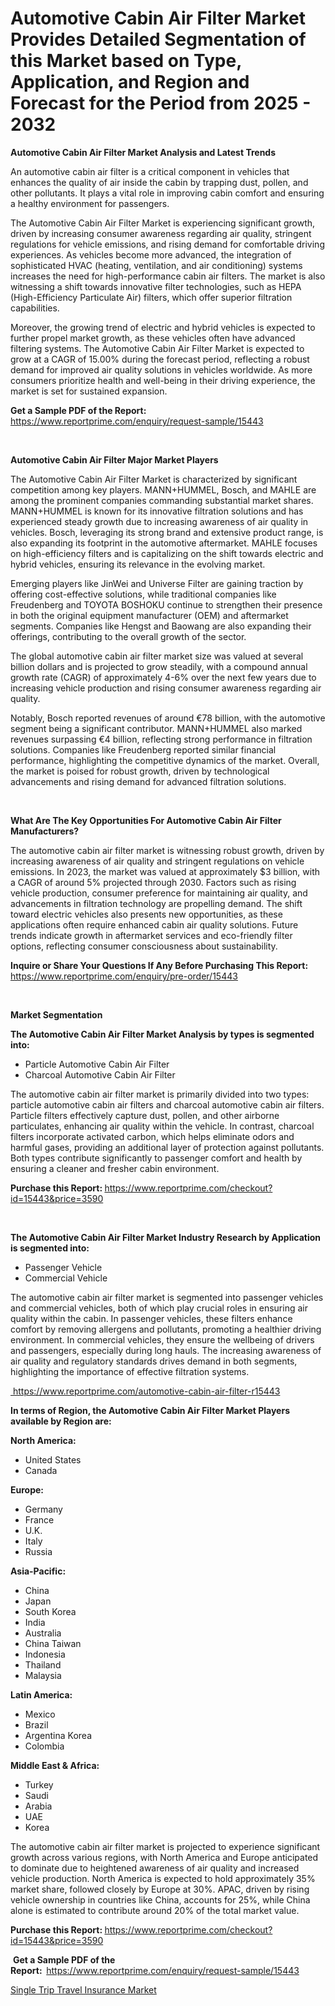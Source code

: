 <p><h1>Automotive Cabin Air Filter Market Provides Detailed Segmentation of this Market based on Type, Application, and Region and Forecast for the Period from 2025 - 2032</h1></p><p><strong>Automotive Cabin Air Filter Market Analysis and Latest Trends</strong></p>
<p><p>An automotive cabin air filter is a critical component in vehicles that enhances the quality of air inside the cabin by trapping dust, pollen, and other pollutants. It plays a vital role in improving cabin comfort and ensuring a healthy environment for passengers.</p><p>The Automotive Cabin Air Filter Market is experiencing significant growth, driven by increasing consumer awareness regarding air quality, stringent regulations for vehicle emissions, and rising demand for comfortable driving experiences. As vehicles become more advanced, the integration of sophisticated HVAC (heating, ventilation, and air conditioning) systems increases the need for high-performance cabin air filters. The market is also witnessing a shift towards innovative filter technologies, such as HEPA (High-Efficiency Particulate Air) filters, which offer superior filtration capabilities.</p><p>Moreover, the growing trend of electric and hybrid vehicles is expected to further propel market growth, as these vehicles often have advanced filtering systems. The Automotive Cabin Air Filter Market is expected to grow at a CAGR of 15.00% during the forecast period, reflecting a robust demand for improved air quality solutions in vehicles worldwide. As more consumers prioritize health and well-being in their driving experience, the market is set for sustained expansion.</p></p>
<p><strong>Get a Sample PDF of the Report:&nbsp;</strong> <a href="https://www.reportprime.com/enquiry/request-sample/15443?utm_campaign=3100&utm_medium=2&utm_source=Github&utm_content=ia&utm_term=20032025&utm_id=automotive-cabin-air-filter">https://www.reportprime.com/enquiry/request-sample/15443</a></p>
<p>&nbsp;</p>
<p><strong>Automotive Cabin Air Filter Major Market Players</strong></p>
<p><p>The Automotive Cabin Air Filter Market is characterized by significant competition among key players. MANN+HUMMEL, Bosch, and MAHLE are among the prominent companies commanding substantial market shares. MANN+HUMMEL is known for its innovative filtration solutions and has experienced steady growth due to increasing awareness of air quality in vehicles. Bosch, leveraging its strong brand and extensive product range, is also expanding its footprint in the automotive aftermarket. MAHLE focuses on high-efficiency filters and is capitalizing on the shift towards electric and hybrid vehicles, ensuring its relevance in the evolving market.</p><p>Emerging players like JinWei and Universe Filter are gaining traction by offering cost-effective solutions, while traditional companies like Freudenberg and TOYOTA BOSHOKU continue to strengthen their presence in both the original equipment manufacturer (OEM) and aftermarket segments. Companies like Hengst and Baowang are also expanding their offerings, contributing to the overall growth of the sector.</p><p>The global automotive cabin air filter market size was valued at several billion dollars and is projected to grow steadily, with a compound annual growth rate (CAGR) of approximately 4-6% over the next few years due to increasing vehicle production and rising consumer awareness regarding air quality. </p><p>Notably, Bosch reported revenues of around €78 billion, with the automotive segment being a significant contributor. MANN+HUMMEL also marked revenues surpassing €4 billion, reflecting strong performance in filtration solutions. Companies like Freudenberg reported similar financial performance, highlighting the competitive dynamics of the market. Overall, the market is poised for robust growth, driven by technological advancements and rising demand for advanced filtration solutions.</p></p>
<p>&nbsp;</p>
<p><strong>What Are The Key Opportunities For Automotive Cabin Air Filter Manufacturers?</strong></p>
<p><p>The automotive cabin air filter market is witnessing robust growth, driven by increasing awareness of air quality and stringent regulations on vehicle emissions. In 2023, the market was valued at approximately $3 billion, with a CAGR of around 5% projected through 2030. Factors such as rising vehicle production, consumer preference for maintaining air quality, and advancements in filtration technology are propelling demand. The shift toward electric vehicles also presents new opportunities, as these applications often require enhanced cabin air quality solutions. Future trends indicate growth in aftermarket services and eco-friendly filter options, reflecting consumer consciousness about sustainability.</p></p>
<p><strong>Inquire or Share Your Questions If Any Before Purchasing This Report:</strong> <a href="https://www.reportprime.com/enquiry/pre-order/15443?utm_campaign=3100&utm_medium=2&utm_source=Github&utm_content=ia&utm_term=20032025&utm_id=automotive-cabin-air-filter">https://www.reportprime.com/enquiry/pre-order/15443</a></p>
<p>&nbsp;</p>
<p><strong>Market Segmentation</strong></p>
<p><strong>The Automotive Cabin Air Filter Market Analysis by types is segmented into:</strong></p>
<p><ul><li>Particle Automotive Cabin Air Filter</li><li>Charcoal Automotive Cabin Air Filter</li></ul></p>
<p><p>The automotive cabin air filter market is primarily divided into two types: particle automotive cabin air filters and charcoal automotive cabin air filters. Particle filters effectively capture dust, pollen, and other airborne particulates, enhancing air quality within the vehicle. In contrast, charcoal filters incorporate activated carbon, which helps eliminate odors and harmful gases, providing an additional layer of protection against pollutants. Both types contribute significantly to passenger comfort and health by ensuring a cleaner and fresher cabin environment.</p></p>
<p><strong>Purchase this Report:&nbsp;</strong><a href="https://www.reportprime.com/checkout?id=15443&price=3590&utm_campaign=3100&utm_medium=2&utm_source=Github&utm_content=ia&utm_term=20032025&utm_id=automotive-cabin-air-filter">https://www.reportprime.com/checkout?id=15443&price=3590</a></p>
<p>&nbsp;</p>
<p><strong>The Automotive Cabin Air Filter Market Industry Research by Application is segmented into:</strong></p>
<p><ul><li>Passenger Vehicle</li><li>Commercial Vehicle</li></ul></p>
<p><p>The automotive cabin air filter market is segmented into passenger vehicles and commercial vehicles, both of which play crucial roles in ensuring air quality within the cabin. In passenger vehicles, these filters enhance comfort by removing allergens and pollutants, promoting a healthier driving environment. In commercial vehicles, they ensure the wellbeing of drivers and passengers, especially during long hauls. The increasing awareness of air quality and regulatory standards drives demand in both segments, highlighting the importance of effective filtration systems.</p></p>
<p><a href="https://www.reportprime.com/automotive-cabin-air-filter-r15443?utm_campaign=3100&utm_medium=2&utm_source=Github&utm_content=ia&utm_term=20032025&utm_id=automotive-cabin-air-filter">&nbsp;https://www.reportprime.com/automotive-cabin-air-filter-r15443</a></p>
<p><strong>In terms of Region, the Automotive Cabin Air Filter Market Players available by Region are:</strong></p>
<p>
    <p> <strong> North America: </strong>
        <ul>
            <li>United States</li>
            <li>Canada</li>
        </ul>
        </p> 
    <p> <strong> Europe: </strong>
        <ul>
            <li>Germany</li>
            <li>France</li>
            <li>U.K.</li>
            <li>Italy</li>
            <li>Russia</li>
        </ul>
        </p> 
    <p> <strong> Asia-Pacific: </strong>
        <ul>
            <li>China</li>
            <li>Japan</li>
            <li>South Korea</li>
            <li>India</li>
            <li>Australia</li>
            <li>China Taiwan</li>
            <li>Indonesia</li>
            <li>Thailand</li>
            <li>Malaysia</li>
        </ul>
        </p> 
    <p> <strong> Latin America: </strong>
        <ul>
            <li>Mexico</li>
            <li>Brazil</li>
            <li>Argentina Korea</li>
            <li>Colombia</li>
        </ul>
        </p> 
    <p> <strong> Middle East & Africa: </strong>
        <ul>
            <li>Turkey</li>
            <li>Saudi</li>
            <li>Arabia</li>
            <li>UAE</li>
            <li>Korea</li>
        </ul>
    </p>
    </p>
<p><p>The automotive cabin air filter market is projected to experience significant growth across various regions, with North America and Europe anticipated to dominate due to heightened awareness of air quality and increased vehicle production. North America is expected to hold approximately 35% market share, followed closely by Europe at 30%. APAC, driven by rising vehicle ownership in countries like China, accounts for 25%, while China alone is estimated to contribute around 20% of the total market value.</p></p>
<p><strong>Purchase this Report: </strong><a href="https://www.reportprime.com/checkout?id=15443&price=3590&utm_campaign=3100&utm_medium=2&utm_source=Github&utm_content=ia&utm_term=20032025&utm_id=automotive-cabin-air-filter">https://www.reportprime.com/checkout?id=15443&price=3590</a></p>
<p>&nbsp;<strong>Get a Sample PDF of the Report:&nbsp;&nbsp;</strong><a href="https://www.reportprime.com/enquiry/request-sample/15443?utm_campaign=3100&utm_medium=2&utm_source=Github&utm_content=ia&utm_term=20032025&utm_id=automotive-cabin-air-filter">https://www.reportprime.com/enquiry/request-sample/15443</a></p>
<p><strong></strong></p>
<p><p><a href="https://github.com/klenaestien23/Market-Research-Report-List-1/blob/main/single-trip-travel-insurance-market.md?utm_campaign=3100&utm_medium=2&utm_source=Github&utm_content=ia&utm_term=20032025&utm_id=automotive-cabin-air-filter">Single Trip Travel Insurance Market</a></p></p>